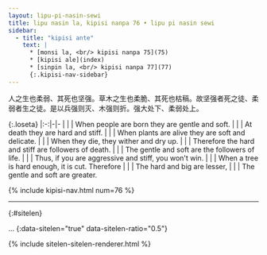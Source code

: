 ```yaml
---
layout: lipu-pi-nasin-sewi
title: lipu nasin la, kipisi nanpa 76 • lipu pi nasin sewi
sidebar:
  - title: "kipisi ante"
    text: |
      * [monsi la, <br/> kipisi nanpa 75](75)
      * [kipisi ale](index)
      * [sinpin la, <br/> kipisi nanpa 77](77)
      {:.kipisi-nav-sidebar}
---
```


人之生也柔弱、其死也坚强。草木之生也柔脆、其死也枯稿。故坚强者死之徒、柔弱者生之徒。是以兵强则灭、木强则折。强大处下、柔弱处上。

{:.loseta}
|:-:|-|-
|  |  | When people are born they are gentle and soft.
|  |  | At death they are hard and stiff.
|  |  | When plants are alive they are soft and delicate.
|  |  | When they die, they wither and dry up.
|  |  | Therefore the hard and stiff are followers of death.
|  |  | The gentle and soft are the followers of life.
|  |  | Thus, if you are aggressive and stiff, you won't win.
|  |  | When a tree is hard enough, it is cut. Therefore
|  |  | The hard and big are lesser,
|  |  | The gentle and soft are greater.

{% include kipisi-nav.html num=76 %}

-------
{:#sitelen}

...
{:data-sitelen="true" data-sitelen-ratio="0.5"}

{% include sitelen-sitelen-renderer.html %}
